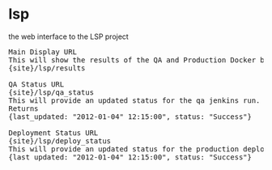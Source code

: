 # lsp
the web interface to the LSP project
<pre>
Main Display URL
This will show the results of the QA and Production Docker builds
{site}/lsp/results

QA Status URL
{site}/lsp/qa_status
This will provide an updated status for the qa jenkins run.
Returns
{last_updated: "2012-01-04" 12:15:00", status: "Success"}

Deployment Status URL
{site}/lsp/deploy_status
This will provide an updated status for the production deployment
{last_updated: "2012-01-04" 12:15:00", status: "Success"}
</pre>
